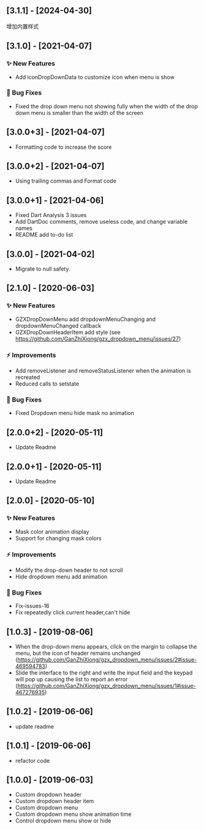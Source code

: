 ## [3.1.1] - [2024-04-30]
增加内置样式

## [3.1.0] - [2021-04-07]
### ✨ New Features
* Add iconDropDownData to customize icon when menu is show
### 🐛 Bug Fixes
* Fixed the drop down menu not showing fully when the width of the drop down menu is smaller than the width of the screen

## [3.0.0+3] - [2021-04-07]
* Formatting code to increase the score

## [3.0.0+2] - [2021-04-07]
* Using trailing commas and Format code

## [3.0.0+1] - [2021-04-06]
* Fixed Dart Analysis 3 issues
* Add DartDoc comments, remove useless code, and change variable names
* README add to-do list

## [3.0.0] - [2021-04-02]
* Migrate to null safety.

## [2.1.0] - [2020-06-03]
### ✨ New Features
* GZXDropDownMenu add dropdownMenuChanging and dropdownMenuChanged callback
* GZXDropDownHeaderItem add style (see https://github.com/GanZhiXiong/gzx_dropdown_menu/issues/27)
### ⚡️ Improvements
* Add removeListener and removeStatusListener when the animation is recreated
* Reduced calls to setstate
### 🐛 Bug Fixes
* Fixed Dropdown menu hide mask no animation

## [2.0.0+2] - [2020-05-11]
* Update Readme

## [2.0.0+1] - [2020-05-11]
* Update Readme

## [2.0.0] - [2020-05-10]
### ✨ New Features
* Mask color animation display
* Support for changing mask colors
### ⚡️ Improvements
* Modify the drop-down header to not scroll
* Hide dropdown menu add animation
### 🐛 Bug Fixes
* Fix-issues-16
* Fix repeatedly click current header,can't hide

## [1.0.3] - [2019-08-06]
* When the drop-down menu appears, click on the margin to collapse the menu, but the icon of header remains unchanged (https://github.com/GanZhiXiong/gzx_dropdown_menu/issues/2#issue-469594783)
* Slide the interface to the right and write the input field and the keypad will pop up causing the list to report an error (https://github.com/GanZhiXiong/gzx_dropdown_menu/issues/1#issue-467276935)

## [1.0.2] - [2019-06-06]
* update readme

## [1.0.1] - [2019-06-06]
* refactor code

## [1.0.0] - [2019-06-03]
* Custom dropdown header
* Custom dropdown header item
* Custom dropdown menu
* Custom dropdown menu show animation time
* Control dropdown menu show or hide